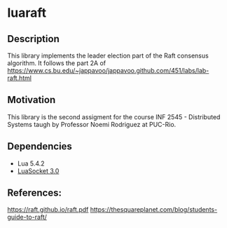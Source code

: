 # luaraft

## Description
This library implements the leader election part of the Raft consensus algorithm. It follows the part 2A of https://www.cs.bu.edu/~jappavoo/jappavoo.github.com/451/labs/lab-raft.html

## Motivation
This library is the second assigment for the course INF 2545 - Distributed Systems taugh by Professor Noemi Rodriguez at PUC-Rio.

## Dependencies
* Lua 5.4.2
* [LuaSocket 3.0](https://luarocks.org/modules/luasocket/luasocket)

## References:
https://raft.github.io/raft.pdf
https://thesquareplanet.com/blog/students-guide-to-raft/